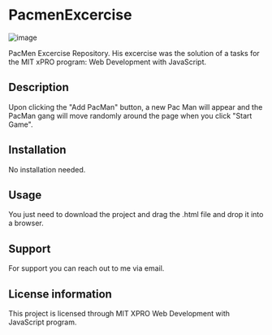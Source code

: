 # PacmenExcercise
![image](https://user-images.githubusercontent.com/56746958/134919076-855153ba-5ec8-41ce-addc-0c3898bd565a.png)

PacMen Excercise Repository. His excercise was the solution of a tasks for the MIT xPRO program: Web Development with JavaScript.

## Description
Upon clicking the "Add PacMan" button, a new Pac Man will appear and the PacMan gang will move randomly around the page when you click "Start Game".

## Installation
No installation needed.

## Usage
You just need to download the project and drag the .html file and drop it into a browser.

## Support
For support you can reach out to me via email.

## License information
This project is licensed through MIT XPRO Web Development with JavaScript program.
